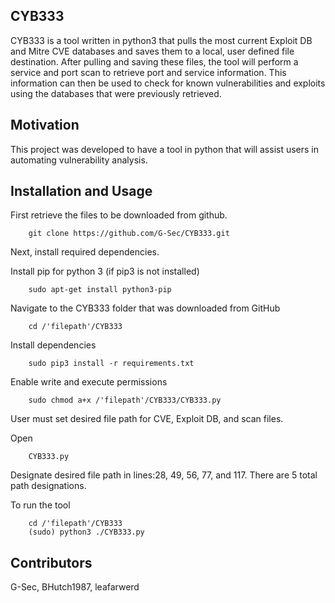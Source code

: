 ## CYB333

CYB333 is a tool written in python3 that pulls the most current Exploit DB and Mitre CVE databases and saves them to a local, user defined file destination. After pulling and saving these files, the tool will perform a service and port scan to retrieve port and service information. This information can then be used to check for known vulnerabilities and exploits using the databases that were previously retrieved.   



## Motivation

This project was developed to have a tool in python that will assist users in automating vulnerability analysis.    


## Installation and Usage


First retrieve the files to be downloaded from github.

		git clone https://github.com/G-Sec/CYB333.git

Next, install required dependencies. 
	
Install pip for python 3  (if pip3 is not installed)

		sudo apt-get install python3-pip
	
Navigate to the CYB333 folder that was downloaded from GitHub
	
		cd /'filepath'/CYB333
		
Install dependencies

		sudo pip3 install -r requirements.txt

Enable write and execute permissions

		sudo chmod a+x /'filepath'/CYB333/CYB333.py

User must set desired file path for CVE, Exploit DB, and scan files.
		
Open 	

		CYB333.py 
	
Designate desired file path in lines:28, 49, 56, 77, and 117. There are 5 total path designations.
 
	
To run the tool

		cd /'filepath'/CYB333
		(sudo) python3 ./CYB333.py
		

## Contributors

G-Sec, BHutch1987, leafarwerd


